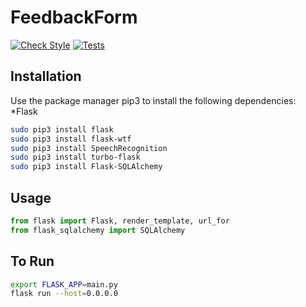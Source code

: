 # FeedbackForm
[![Check Style](https://github.com/jgil325/FeedbackForm/actions/workflows/checkStyle.yml/badge.svg)](https://github.com/jgil325/FeedbackForm/actions/workflows/checkStyle.yml)
[![Tests](https://github.com/jgil325/FeedbackForm/actions/workflows/test.yaml/badge.svg)](https://github.com/jgil325/FeedbackForm/actions/workflows/test.yaml)

## Installation

Use the package manager pip3 to install the following dependencies:
  *Flask

```bash
sudo pip3 install flask
sudo pip3 install flask-wtf
sudo pip3 install SpeechRecognition
sudo pip3 install turbo-flask
sudo pip3 install Flask-SQLAlchemy
```

## Usage

```python
from flask import Flask, render_template, url_for
from flask_sqlalchemy import SQLAlchemy
```

## To Run
```bash
export FLASK_APP=main.py
flask run --host=0.0.0.0
```
